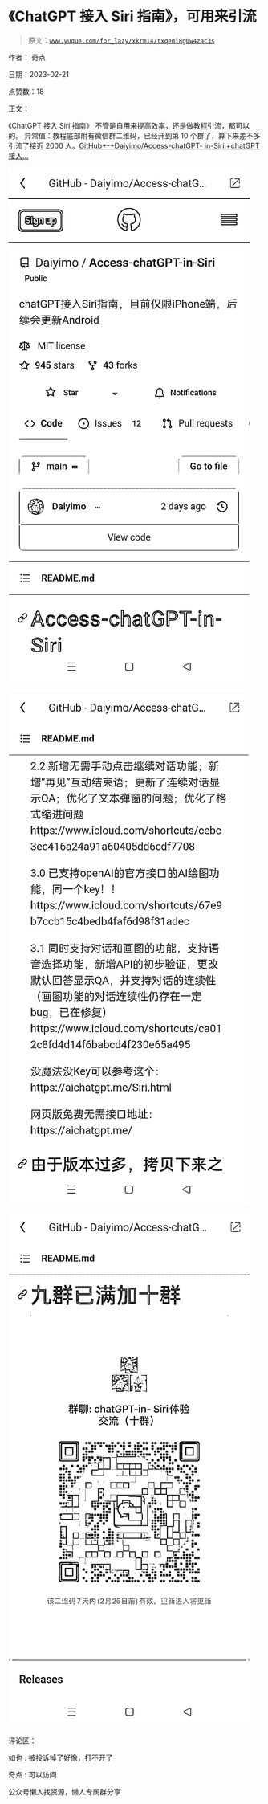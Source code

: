 # 《ChatGPT 接入 Siri 指南》，可用来引流

> 原文：[`www.yuque.com/for_lazy/xkrm14/txqemi8g0w4zac3s`](https://www.yuque.com/for_lazy/xkrm14/txqemi8g0w4zac3s)

作者： 奇点

日期：2023-02-21

点赞数：18

正文：

《ChatGPT 接入 Siri 指南》 不管是自用来提高效率，还是做教程引流，都可以的。 异常值：教程底部附有微信群二维码，已经开到第 10 个群了，算下来差不多引流了接近 2000 人。[GitHub+-+Daiyimo/Access-chatGPT- in-Siri:+chatGPT 接入...](https://github.com/Daiyimo/Access-chatGPT-in-Siri)

![](img/77a28c2f0a9d3e031b4180cf68956a4a.png)  

![](img/4feb315fdc0ec270b9980efb823c99bf.png)  

![](img/12bb8b707fdf494245153f4239f51403.png)  

评论区：

如也 : 被投诉掉了好像，打不开了

奇点 : 可以访问

公众号懒人找资源，懒人专属群分享

